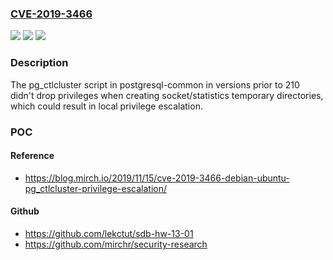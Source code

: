 ### [CVE-2019-3466](https://cve.mitre.org/cgi-bin/cvename.cgi?name=CVE-2019-3466)
![](https://img.shields.io/static/v1?label=Product&message=postgresql-common%20(Debian-specific%20Postgres%20management%20tools)&color=blue)
![](https://img.shields.io/static/v1?label=Version&message=n%2Fa&color=blue)
![](https://img.shields.io/static/v1?label=Vulnerability&message=Insufficient%20drop%20of%20privileges&color=brighgreen)

### Description

The pg_ctlcluster script in postgresql-common in versions prior to 210 didn't drop privileges when creating socket/statistics temporary directories, which could result in local privilege escalation.

### POC

#### Reference
- https://blog.mirch.io/2019/11/15/cve-2019-3466-debian-ubuntu-pg_ctlcluster-privilege-escalation/

#### Github
- https://github.com/lekctut/sdb-hw-13-01
- https://github.com/mirchr/security-research

